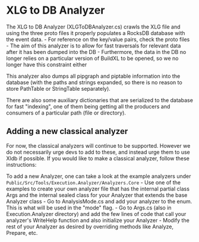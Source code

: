 
# XLG to DB Analyzer

The XLG to DB Analyzer (XLGToDBAnalyzer.cs) crawls the XLG file and using the three proto files it properly populates a RocksDB database with the event data.
	- For reference on the key/value pairs, check the proto files
	- The aim of this analyzer is to allow for fast traversals for relevant data after it has been dumped into the DB
	- Furthermore, the data in the DB no longer relies on a particular version of BuildXL to be opened, so we no longer have this constraint either

This analyzer also dumps all pipgraph and piptable information into the database (with the paths and strings expanded, so there is no reason to store PathTable or StringTable separately).

There are also some auxiliary dictionaries that are serialized to the database for fast "indexing", one of them being getting all the producers and consumers of a particular path (file or directory).


## Adding a new classical analyzer

For now, the classical analyzers will continue to be supported. However we do not necessarily urge devs to add to these, and instead urge them to use Xldb if possible. If you would like to make a classical analyzer, follow these instructions:

To add a new Analyzer, one can take a look at the example analyzers under `Public/Src/Tools/Execution.Analyzer/Analyzers.Core`
	- Use one of the examples to create your own analyzer file that has the internal partial class Args and the internal sealed class for your Analyzer that extends the base Analyzer class
	- Go to AnalysisMode.cs and add your analyzer to the enum. This is what will be used in the "mode" flag. 
	- Go to Args.cs (also in Execution.Analyzer directory) and add the few lines of code that call your analyzer's WriteHelp function and also initialize your Analyzer
	- Modify the rest of your Analyzer as desired by overriding methods like Analyze, Prepare, etc.


